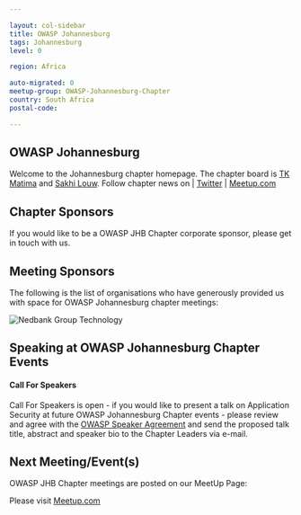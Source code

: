 ```yaml
---

layout: col-sidebar
title: OWASP Johannesburg
tags: Johannesburg
level: 0

region: Africa

auto-migrated: 0
meetup-group: OWASP-Johannesburg-Chapter
country: South Africa
postal-code: 

---
```


OWASP Johannesburg
-------------
Welcome to the Johannesburg chapter homepage. The chapter board is <a href="mailto:tmatima@owasp.org">TK Matima</a> and <a href="mailto:sakhi.louw@owasp.org">Sakhi Louw</a>. Follow chapter news on | [Twitter](https://twitter.com/OWASP_JHB) | [Meetup.com](https://www.meetup.com/OWASP-Johannesburg-Chapter/)


Chapter Sponsors
----------------
If you would like to be a OWASP JHB Chapter corporate sponsor, please get in touch with us.


Meeting Sponsors
----------------
The following is the list of organisations who have generously provided us with space for OWASP Johannesburg chapter meetings:

![Nedbank Group Technology](assets/images/Nedbank.png)

Speaking at OWASP Johannesburg Chapter Events
---------------------------------------

#### Call For Speakers

Call For Speakers is open - if you would like to present a talk on Application Security at future OWASP Johannesburg Chapter events - please review and agree with the [OWASP Speaker Agreement](https://owasp.org/www-policy/) and send the proposed talk title, abstract and speaker bio to the Chapter Leaders via e-mail.

Next Meeting/Event(s)
---------------------
OWASP JHB Chapter meetings are posted on our MeetUp Page:

Please visit [Meetup.com](https://www.meetup.com/OWASP-Johannesburg-Chapter/)
